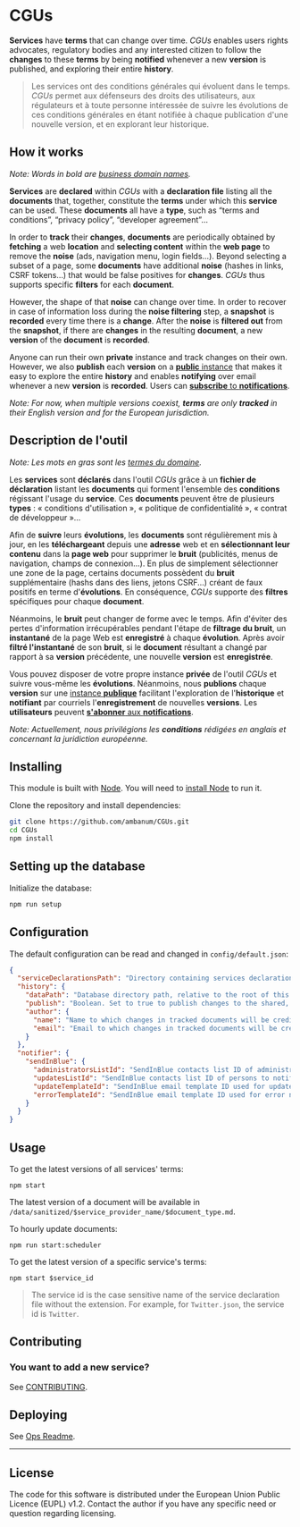 # CGUs

**Services** have **terms** that can change over time. _CGUs_ enables users rights advocates, regulatory bodies and any interested citizen to follow the **changes** to these **terms** by being **notified** whenever a new **version** is published, and exploring their entire **history**.

> Les services ont des conditions générales qui évoluent dans le temps. _CGUs_ permet aux défenseurs des droits des utilisateurs, aux régulateurs et à toute personne intéressée de suivre les évolutions de ces conditions générales en étant notifiée à chaque publication d'une nouvelle version, et en explorant leur historique.


## How it works

_Note: Words in bold are [business domain names](https://en.wikipedia.org/wiki/Domain-driven_design)._

**Services** are **declared** within _CGUs_ with a **declaration file** listing all the **documents** that, together, constitute the **terms** under which this **service** can be used. These **documents** all have a **type**, such as “terms and conditions”, “privacy policy”, “developer agreement”…

In order to **track** their **changes**, **documents** are periodically obtained by **fetching** a web **location** and **selecting content** within the **web page** to remove the **noise** (ads, navigation menu, login fields…). Beyond selecting a subset of a page, some **documents** have additional **noise** (hashes in links, CSRF tokens…) that would be false positives for **changes**. _CGUs_ thus supports specific **filters** for each **document**.

However, the shape of that **noise** can change over time. In order to recover in case of information loss during the **noise filtering** step, a **snapshot** is **recorded** every time there is a **change**. After the **noise** is **filtered out** from the **snapshot**, if there are **changes** in the resulting **document**, a new **version** of the **document** is **recorded**.

Anyone can run their own **private** instance and track changes on their own. However, we also **publish** each **version** on a [**public** instance](https://github.com/ambanum/CGUs-versions) that makes it easy to explore the entire **history** and enables **notifying** over email whenever a new **version** is **recorded**.
Users can [**subscribe** to **notifications**](https://github.com/ambanum/CGUs-versions#be-notified).

_Note: For now, when multiple versions coexist, **terms** are only **tracked** in their English version and for the European jurisdiction._

## Description de l'outil

_Note: Les mots en gras sont les [termes du domaine](https://fr.wikipedia.org/wiki/Conception_pilot%C3%A9e_par_le_domaine)._

Les **services** sont **déclarés** dans l'outil _CGUs_ grâce à un **fichier de déclaration** listant les **documents** qui forment l'ensemble des **conditions** régissant l'usage du **service**. Ces **documents** peuvent être de plusieurs **types** : « conditions d'utilisation », « politique de confidentialité », « contrat de développeur »…

Afin de **suivre** leurs **évolutions**, les **documents** sont régulièrement mis à jour, en les **téléchargeant** depuis une **adresse** web et en **sélectionnant leur contenu** dans la **page web** pour supprimer le **bruit** (publicités, menus de navigation, champs de connexion…). En plus de simplement sélectionner une zone de la page, certains documents possèdent du **bruit** supplémentaire (hashs dans des liens, jetons CSRF...) créant de faux positifs en terme d'**évolutions**. En conséquence, _CGUs_ supporte des **filtres** spécifiques pour chaque **document**.

Néanmoins, le **bruit** peut changer de forme avec le temps. Afin d'éviter des pertes d'information irrécupérables pendant l'étape de **filtrage du bruit**, un **instantané** de la page Web est **enregistré** à chaque **évolution**. Après avoir **filtré l'instantané** de son **bruit**, si le **document** résultant a changé par rapport à sa **version** précédente, une nouvelle **version** est **enregistrée**.

Vous pouvez disposer de votre propre instance **privée** de l'outil _CGUs_ et suivre vous-même les **évolutions**. Néanmoins, nous **publions** chaque **version** sur une [instance **publique**](https://github.com/ambanum/CGUs-versions) facilitant l'exploration de l'**historique** et **notifiant** par courriels l'**enregistrement** de nouvelles **versions**. Les **utilisateurs** peuvent [**s'abonner** aux **notifications**](https://github.com/ambanum/CGUs-versions#be-notified).


_Note: Actuellement, nous privilégions les **conditions** rédigées en anglais et concernant la juridiction européenne._

## Installing

This module is built with [Node](https://nodejs.org/en/). You will need to [install Node](https://nodejs.org/en/download/) to run it.

Clone the repository and install dependencies:

```sh
git clone https://github.com/ambanum/CGUs.git
cd CGUs
npm install
```

## Setting up the database

Initialize the database:
```sh
npm run setup
```

## Configuration

The default configuration can be read and changed in `config/default.json`:

```json
{
  "serviceDeclarationsPath": "Directory containing services declarations and associated filters.",
  "history": {
    "dataPath": "Database directory path, relative to the root of this project",
    "publish": "Boolean. Set to true to publish changes to the shared, global database. Should be true only in production.",
    "author": {
      "name": "Name to which changes in tracked documents will be credited",
      "email": "Email to which changes in tracked documents will be credited"
    }
  },
  "notifier": {
    "sendInBlue": {
      "administratorsListId": "SendInBlue contacts list ID of administrators",
      "updatesListId": "SendInBlue contacts list ID of persons to notify on document updates",
      "updateTemplateId": "SendInBlue email template ID used for updates notifications",
      "errorTemplateId": "SendInBlue email template ID used for error notifications",
    }
  }
}
```

## Usage

To get the latest versions of all services' terms:

```
npm start
```

The latest version of a document will be available in `/data/sanitized/$service_provider_name/$document_type.md`.

To hourly update documents:

```
npm run start:scheduler
```

To get the latest version of a specific service's terms:

```
npm start $service_id
```

> The service id is the case sensitive name of the service declaration file without the extension. For example, for `Twitter.json`, the service id is `Twitter`.

## Contributing

### You want to add a new service?

See [CONTRIBUTING](CONTRIBUTING.md).

## Deploying

See [Ops Readme](ops/README.md).

- - -

## License

The code for this software is distributed under the European Union Public Licence (EUPL) v1.2.
Contact the author if you have any specific need or question regarding licensing.
